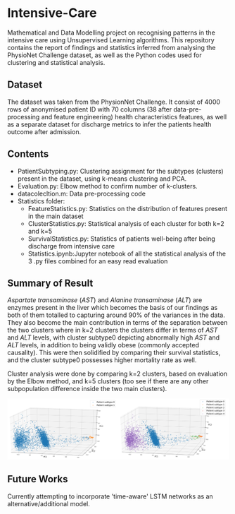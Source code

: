 # Intensive-Care
Mathematical and Data Modelling project on recognising patterns in the intensive care using Unsupervised Learning algorithms.
This repository contains the report of findings and statistics inferred from analysing the PhysioNet Challenge dataset, as well as the Python codes used for clustering and statistical analysis.

## Dataset
The dataset was taken from the PhysionNet Challenge. It consist of 4000 rows of anonymised patient ID with 70 columns (38 after data-pre-processing and feature engineering) health characteristics features, as well as a separate dataset for discharge metrics to infer the patients health outcome after admission.

## Contents
* PatientSubtyping.py: Clustering assignment for the subtypes (clusters) present in the dataset, using k-means clustering and PCA.
* Evaluation.py: Elbow method to confirm number of k-clusters.
* datacolecltion.m: Data pre-processing code
* Statistics folder:
  * FeatureStatistics.py: Statistics on the distribution of features present in the main dataset
  * ClusterStatistics.py: Statistical analysis of each cluster for both k=2 and k=5
  * SurvivalStatistics.py: Statistics of patients well-being after being discharge from intensive care
  * Statistics.ipynb:Jupyter notebook of all the statistical analysis of the 3 .py files combined for an easy read evaluation

## Summary of Result
*Aspartate transaminase* (*AST*) and *Alanine transaminase* (*ALT*) are enzymes present in the liver which becomes the basis of our findings as both of them totalled to capturing around 90% of the variances in the data. They also become the main contribution in terms of the separation between the two clusters where in k=2 clusters the clusters differ in terms of *AST* and *ALT* levels, with cluster subtype0 depicting abnormally high *AST* and *ALT* levels, in addition to being validly obese (commonly accepted causality). This were then solidified by comparing their survival statistics, and the cluster subtype0 possesses higher mortality rate as well.

Cluster analysis were done by comparing k=2 clusters, based on evaluation by the Elbow method, and k=5 clusters (too see if there are any other subpopulation difference inside the two main clusters).

![clusters](/clusters.png)
<!-- ![$$k$$=5](/figures/$$k$$=5.png) -->

## Future Works
Currently attempting to incorporate 'time-aware' LSTM networks as an alternative/additional model.
